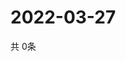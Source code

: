 # 2022-03-27
  共 0条

  <!-- BEGIN -->
  <!-- 最后更新时间Sun Mar 27 2022 13:12:01 GMT+0000 (Coordinated Universal Time) -->
  
  <!-- END -->
  
  